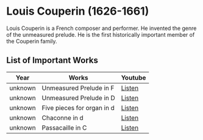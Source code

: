 # Louis Couperin (1626-1661)

Louis Couperin is a French composer and performer. He invented the genre of the unmeasured prelude. He is the first historically important member of the Couperin family.

## List of Important Works

| Year | Works | Youtube |
| ---- | ----- | ------- |
| unknown | Unmeasured Prelude in F | [Listen](https://youtu.be/lqvm0k2VUtU?si=zBvDbLtF-WDMTAjh) |
| unknown | Unmeasured Prelude in D | [Listen](https://youtu.be/3-xTvfr3nJ8?si=tKl2Z85yXPxwDYTY) |
| unknown | Five pieces for organ in d | [Listen](https://youtu.be/MvhcK2TLTPM?si=xTvVZUVhTOb9v-DH) |
| unknown | Chaconne in d | [Listen](https://youtu.be/QXwySiKQc9Q?si=BdmcG2d4AUUTHdH3) |
| unknown | Passacaille in C | [Listen](https://youtu.be/MYH8Vfqk_VU?si=Y6L3nGmD5cqxXXmT) |

